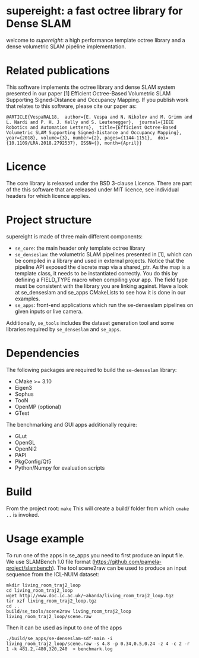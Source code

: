 # supereight: a fast octree library for Dense SLAM
welcome to *supereight*: a high performance template octree library and a dense
volumetric SLAM pipeline implementation.

# Related publications
This software implements the octree library and dense SLAM system presented in
our paper 
[1] Efficient Octree-Based Volumetric SLAM Supporting Signed-Distance
and Occupancy Mapping. 
If you publish work that relates to this software,
please cite our paper as:

`@ARTICLE{VespaRAL18, 
author={E. Vespa and N. Nikolov and M. Grimm and L. Nardi and P. H. J. Kelly
and S. Leutenegger}, 
journal={IEEE Robotics and Automation Letters}, 
title={Efficient Octree-Based Volumetric SLAM Supporting Signed-Distance and
Occupancy Mapping}, year={2018}, volume={3}, number={2}, pages={1144-1151}, 
doi={10.1109/LRA.2018.2792537}, ISSN={}, month={April}}`

# Licence
The core library is released under the BSD 3-clause Licence. There are part of
the this software that are released under MIT licence, see individual headers
for which licence applies.

# Project structure
supereight is made of three main different components:

* `se_core`: the main header only template octree library
* `se_denseslam`: the volumetric SLAM pipelines presented in [1], which can be
  compiled in a library and used in external projects. Notice that the pipeline
  API exposed the discrete map via a shared_ptr. As the map is a template
  class, it needs to be instantiated correctly. You do this by defining a
  FIELD_TYPE macro when compiling your app. The field type must be consistent
  with the library you are linking against. Have a look at se_denseslam and
  se_apps CMakeLists to see how it is done in our examples.
* `se_apps`: front-end applications which run the se-denseslam pipelines on
  given inputs or live camera.

Additionally, `se_tools` includes the dataset generation tool and some libraries
required by `se_denseslam` and `se_apps`.

# Dependencies
The following packages are required to build the `se-denseslam` library:
* CMake >= 3.10
* Eigen3 
* Sophus
* TooN
* OpenMP (optional)
* GTest

The benchmarking and GUI apps additionally require:
* GLut
* OpenGL
* OpenNI2
* PAPI
* PkgConfig/Qt5
* Python/Numpy for evaluation scripts

# Build
From the project root:
`make`
This will create a build/ folder from which `cmake ..` is invoked.

# Usage example
To run one of the apps in se_apps you need to first produce an input file. We
use SLAMBench 1.0 file format (https://github.com/pamela-project/slambench).
The tool scene2raw can be used to produce an input sequence from the ICL-NUIM
dataset:
```
mkdir living_room_traj2_loop
cd living_room_traj2_loop
wget http://www.doc.ic.ac.uk/~ahanda/living_room_traj2_loop.tgz
tar xzf living_room_traj2_loop.tgz
cd ..
build/se_tools/scene2raw living_room_traj2_loop living_room_traj2_loop/scene.raw
```
Then it can be used as input to one of the apps 

```
./build/se_apps/se-denseslam-sdf-main -i living_room_traj2_loop/scene.raw -s 4.8 -p 0.34,0.5,0.24 -z 4 -c 2 -r 1 -k 481.2,-480,320,240  > benchmark.log
```
